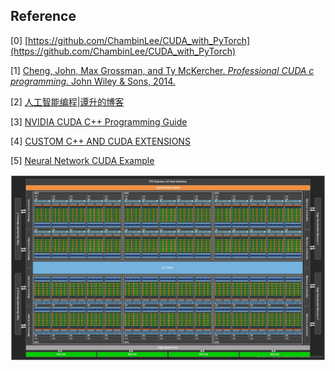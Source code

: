 

## Reference
[0] [https://github.com/ChambinLee/CUDA_with_PyTorch](https://github.com/ChambinLee/CUDA_with_PyTorch)

[1] [Cheng, John, Max Grossman, and Ty McKercher. *Professional CUDA c programming*. John Wiley & Sons, 2014.](https://books.google.com.hk/books?hl=en&lr=&id=q3DvBQAAQBAJ&oi=fnd&pg=PR17&dq=Professional+CUDA+C+Programming&ots=Kio2_nzxI1&sig=wo3a06_kK3QepKxMsVHIG4qk3Hk&redir_esc=y&hl=zh-CN&sourceid=cndr#v=onepage&q=Professional%20CUDA%20C%20Programming&f=false)

[2] [人工智能编程|谭升的博客](https://face2ai.com/program-blog/#GPU%E7%BC%96%E7%A8%8B%EF%BC%88CUDA%EF%BC%89)

[3] [NVIDIA CUDA C++ Programming Guide](https://docs.nvidia.com/cuda/cuda-c-programming-guide/index.html)

[4] [CUSTOM C++ AND CUDA EXTENSIONS](https://pytorch.org/tutorials/advanced/cpp_extension.html)

[5] [Neural Network CUDA Example](https://github.com/godweiyang/NN-CUDA-Example)

![20180525102816586](./cuda.png)

